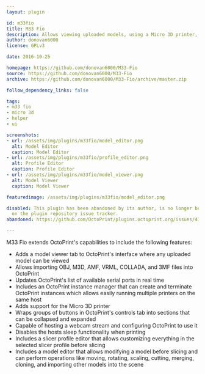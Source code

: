 ```yaml
---
layout: plugin

id: m33fio
title: M33 Fio
description: Allows viewing uploaded models, using a Micro 3D printer, modifying a slicer profile and model before slicing, uploading OBJs and other 3D file formats, hosting a webcam stream, and much more
author: donovan6000
license: GPLv3

date: 2016-10-25

homepage: https://github.com/donovan6000/M33-Fio
source: https://github.com/donovan6000/M33-Fio
archive: https://github.com/donovan6000/M33-Fio/archive/master.zip

follow_dependency_links: false

tags:
- m33 fio
- micro 3d
- helper
- ui

screenshots:
- url: /assets/img/plugins/m33fio/model_editor.png
  alt: Model Editor
  caption: Model Editor
- url: /assets/img/plugins/m33fio/profile_editor.png
  alt: Profile Editor
  caption: Profile Editor
- url: /assets/img/plugins/m33fio/model_viewer.png
  alt: Model Viewer
  caption: Model Viewer

featuredimage: /assets/img/plugins/m33fio/model_editor.png

disabled: This plugin has been abandoned by its author, is no longer being maintained and incompatible to current versions of OctoPrint. See [this ticket](https://github.com/OctoPrint/plugins.octoprint.org/issues/411)
  on the plugin repository issue tracker.
abandoned: https://github.com/OctoPrint/plugins.octoprint.org/issues/411

---
```


M33 Fio extends OctoPrint's capabilities to include the following features:

- Adds a model viewer tab to OctoPrint's interface where any uploaded model can be viewed
- Allows importing OBJ, M3D, AMF, VRML, COLLADA, and 3MF files into OctoPrint
- Updates OctoPrint's list of available serial ports in real time
- Includes an OctoPrint instance manager that can create and terminate OctoPrint instances which allows easily running multiple printers on the same host
- Adds support for the Micro 3D printer
- Wraps groups of buttons in OctoPrint's controls tab into sections that can be collapsed and expanded
- Capable of hosting a webcam stream and configuring OctoPrint to use it
- Disables the hosts sleep functionality when printing
- Includes a slicer profile editor that allows customizing everything in the selected slicer profile before slicing
- Includes a model editor that allows modifying a model before slicing and can perform operations like moving, rotating, scaling, cutting, merging, cloning, and importing other models into the scene
